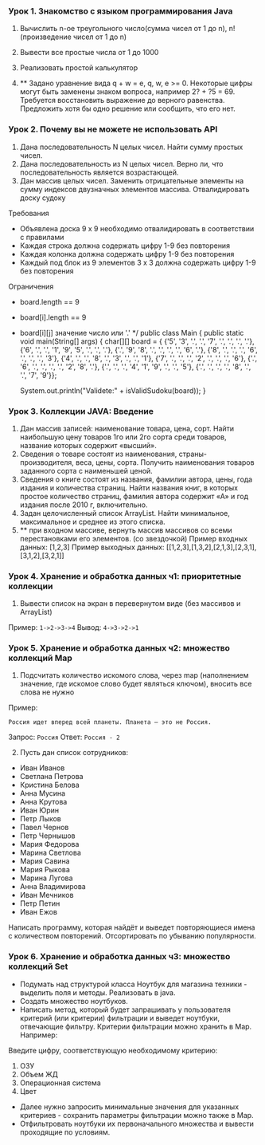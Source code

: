 ### Урок 1. Знакомство с языком программирования Java

1. Вычислить n-ое треугольного число(сумма чисел от 1 до n), n! (произведение чисел от 1 до n)

2. Вывести все простые числа от 1 до 1000

3. Реализовать простой калькулятор

4. ** Задано уравнение вида q + w = e, q, w, e >= 0. Некоторые цифры могут быть заменены знаком вопроса, например 2? + ?5 = 69. Требуется восстановить выражение до верного равенства. Предложить хотя бы одно решение или сообщить, что его нет.

### Урок 2. Почему вы не можете не использовать API
1. Дана последовательность N целых чисел. Найти сумму простых чисел.
2. Дана последовательность из N целых чисел. Верно ли, что последовательность является возрастающей.
3. Дан массив целых чисел. Заменить отрицательные элементы на сумму индексов двузначных элементов массива.
   Отвалидировать доску судоку
   
Требования
- Объявлена доска 9 x 9 необходимо отвалидировать в соответствии с правилами
- Каждая строка должна содержать цифру 1-9 без повторения
- Каждая колонка должна содержать цифру 1-9 без повторения
- Каждый под блок из 9 элементов 3 x 3 должна содержать цифру 1-9 без повторения
   
Ограничения

- board.length == 9
- board[i].length == 9
- board[i][j] значение число или '.'
   */
   public class Main {
   public static void main(String[] args) {
   char[][] board = {
   {'5', '3', '.', '.', '7', '.', '.', '.', '.'},
   {'6', '.', '.', '1', '9', '5', '.', '.', '.'},
   {'.', '9', '8', '.', '.', '.', '.', '6', '.'},
   {'8', '.', '.', '.', '6', '.', '.', '.', '3'},
   {'4', '.', '.', '8', '.', '3', '.', '.', '1'},
   {'7', '.', '.', '.', '2', '.', '.', '.', '6'},
   {'.', '6', '.', '.', '.', '.', '2', '8', '.'},
   {'.', '.', '.', '4', '1', '9', '.', '.', '5'},
   {'.', '.', '.', '.', '8', '.', '.', '7', '9'}};

   System.out.println("Validete:" + isValidSudoku(board));  }

### Урок 3. Коллекции JAVA: Введение

1. Дан массив записей: наименование товара, цена, сорт. Найти наибольшую цену товаров 1го или 2го сорта среди товаров, название которых содержит «высший».
2. Сведения о товаре состоят из наименования, страны-производителя, веса, цены, сорта. Получить наименования товаров заданного сорта с наименьшей ценой.
3. Сведения о книге состоят из названия, фамилии автора, цены, года издания и количества страниц. Найти названия книг, в которых простое количество страниц, фамилия автора содержит «А» и год издания после 2010 г, включительно.
4. Задан целочисленный список ArrayList. Найти минимальное, максимальное и среднее из этого списка.
5. ** при входном массиве, вернуть массив массивов со всеми перестановками его элементов. (со звездочкой)
   Пример входных данных:
   [1,2,3]
   Пример выходных данных:
   [[1,2,3],[1,3,2],[2,1,3],[2,3,1],[3,1,2],[3,2,1]]

### Урок 4. Хранение и обработка данных ч1: приоритетные коллекции
1. Вывести список на экран в перевернутом виде (без массивов и ArrayList)

Пример:
`1->2->3->4`
Вывод:
`4->3->2->1`

### Урок 5. Хранение и обработка данных ч2: множество коллекций Map

1. Подсчитать количество искомого слова, через map (наполнением значение, где искомое слово будет являться ключом), вносить все слова не нужно
   
Пример:

   `Россия идет вперед всей планеты. Планета — это не Россия.`
   
Запрос: `Россия`
   Ответ: `Россия - 2`

2. Пусть дан список сотрудников:
- Иван Иванов
- Светлана Петрова
- Кристина Белова
- Анна Мусина
- Анна Крутова 
- Иван Юрин 
- Петр Лыков 
- Павел Чернов 
- Петр Чернышов 
- Мария Федорова 
- Марина Светлова 
- Мария Савина 
- Мария Рыкова 
- Марина Лугова 
- Анна Владимирова 
- Иван Мечников 
- Петр Петин 
- Иван Ежов

Написать программу, которая найдёт и выведет повторяющиеся имена с количеством повторений. Отсортировать по убыванию популярности.

### Урок 6. Хранение и обработка данных ч3: множество коллекций Set
- Подумать над структурой класса Ноутбук для магазина техники - выделить поля и методы. Реализовать в java.
- Создать множество ноутбуков.
- Написать метод, который будет запрашивать у пользователя критерий (или критерии) фильтрации и выведет ноутбуки, отвечающие фильтру. Критерии фильтрации можно хранить в Map. Например:

Введите цифру, соответствующую необходимому критерию:
1. ОЗУ
2. Объем ЖД
3. Операционная система
4. Цвет

- Далее нужно запросить минимальные значения для указанных критериев - сохранить параметры фильтрации можно также в Map.
- Отфильтровать ноутбуки их первоначального множества и вывести проходящие по условиям.